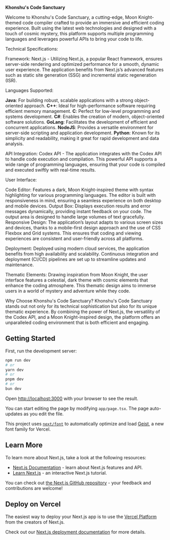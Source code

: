 **Khonshu's Code Sanctuary**

Welcome to Khonshu's Code Sanctuary, a cutting-edge, Moon Knight-themed code compiler crafted to provide an immersive and efficient coding experience. Built using the latest web technologies and designed with a touch of cosmic mystery, this platform supports multiple programming languages and leverages powerful APIs to bring your code to life.

Technical Specifications:

Framework: Next.js - Utilizing Next.js, a popular React framework, ensures server-side rendering and optimized performance for a smooth, dynamic user experience. The application benefits from Next.js’s advanced features such as static site generation (SSG) and incremental static regeneration (ISR).

Languages Supported:

**Java**: For building robust, scalable applications with a strong object-oriented approach.
**C++**: Ideal for high-performance software requiring efficient memory management.
**C**: Perfect for low-level programming and systems development.
**C#**: Enables the creation of modern, object-oriented software solutions.
**GoLang**: Facilitates the development of efficient and concurrent applications.
**NodeJS**: Provides a versatile environment for server-side scripting and application development.
**Python**: Known for its simplicity and readability, making it great for rapid development and data analysis.

API Integration:
Codex API - The application integrates with the Codex API to handle code execution and compilation. This powerful API supports a wide range of programming languages, ensuring that your code is compiled and executed swiftly with real-time results.

User Interface:

Code Editor: Features a dark, Moon Knight-inspired theme with syntax highlighting for various programming languages. The editor is built with responsiveness in mind, ensuring a seamless experience on both desktop and mobile devices.
Output Box: Displays execution results and error messages dynamically, providing instant feedback on your code. The output area is designed to handle large volumes of text gracefully.
Responsive Design: The application’s layout adapts to various screen sizes and devices, thanks to a mobile-first design approach and the use of CSS Flexbox and Grid systems. This ensures that coding and viewing experiences are consistent and user-friendly across all platforms.

Deployment: Deployed using modern cloud services, the application benefits from high availability and scalability. Continuous integration and deployment (CI/CD) pipelines are set up to streamline updates and maintenance.

Thematic Elements: Drawing inspiration from Moon Knight, the user interface features a celestial, dark theme with cosmic elements that enhance the coding atmosphere. This thematic design aims to immerse users in a world of mystery and adventure while they code.

Why Choose Khonshu's Code Sanctuary?
Khonshu's Code Sanctuary stands out not only for its technical sophistication but also for its unique thematic experience. By combining the power of Next.js, the versatility of the Codex API, and a Moon Knight-inspired design, the platform offers an unparalleled coding environment that is both efficient and engaging.
## Getting Started

First, run the development server:

```bash
npm run dev
# or
yarn dev
# or
pnpm dev
# or
bun dev
```

Open [http://localhost:3000](http://localhost:3000) with your browser to see the result.

You can start editing the page by modifying `app/page.tsx`. The page auto-updates as you edit the file.

This project uses [`next/font`](https://nextjs.org/docs/app/building-your-application/optimizing/fonts) to automatically optimize and load [Geist](https://vercel.com/font), a new font family for Vercel.

## Learn More

To learn more about Next.js, take a look at the following resources:

- [Next.js Documentation](https://nextjs.org/docs) - learn about Next.js features and API.
- [Learn Next.js](https://nextjs.org/learn) - an interactive Next.js tutorial.

You can check out [the Next.js GitHub repository](https://github.com/vercel/next.js) - your feedback and contributions are welcome!

## Deploy on Vercel

The easiest way to deploy your Next.js app is to use the [Vercel Platform](https://vercel.com/new?utm_medium=default-template&filter=next.js&utm_source=create-next-app&utm_campaign=create-next-app-readme) from the creators of Next.js.

Check out our [Next.js deployment documentation](https://nextjs.org/docs/app/building-your-application/deploying) for more details.
